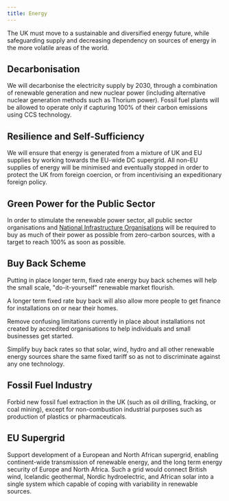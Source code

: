 ```yaml
---
title: Energy
---
```


The UK must move to a sustainable and diversified energy future, while safeguarding
supply and decreasing dependency on sources of energy in the more volatile areas of
the world.

## Decarbonisation

We will decarbonise the electricity supply by 2030, through a combination of renewable generation and new nuclear
power (including alternative nuclear generation methods such as Thorium power). Fossil fuel plants will be allowed to operate only if capturing 100% of their carbon emissions using CCS technology.

## Resilience and Self-Sufficiency

We will ensure that energy is generated from a mixture of UK and EU supplies by working towards the EU-wide DC supergrid. All non-EU supplies of energy will be minimised and eventually stopped in order to protect the UK from foreign coercion, or from incentivising an expeditionary foreign policy.  

## Green Power for the Public Sector

In order to stimulate the renewable power sector, all public sector organisations and [National Infrastructure Organisations](infrastructure.html) will be required to buy as much of their power as possible from zero-carbon sources, with a target to reach 100% as soon as possible.

## Buy Back Scheme

Putting in place longer term, fixed rate energy buy back schemes will help the small scale, "do-it-yourself" renewable market flourish.

A longer term fixed rate buy back will also allow more people to get finance for installations on or near their homes.

Remove confusing limitations currently in place about installations not created by accredited organisations to help individuals and small businesses get started.

Simplify buy back rates so that solar, wind, hydro and all other renewable energy sources share the same fixed tariff so as not to discriminate against any one technology.

## Fossil Fuel Industry

Forbid new fossil fuel extraction in the UK (such as oil drilling, fracking, or coal mining), except for non-combustion industrial purposes such as production of plastics or pharmaceuticals.

## EU Supergrid

Support development of a European and North African supergrid, enabling continent-wide transmission of renewable energy, and the long term energy security of Europe and North Africa. Such a grid would connect British 
wind, Icelandic geothermal, Nordic hydroelectric, and African solar into a single system which capable of coping with variability in renewable sources.